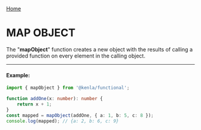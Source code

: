 [Home](./../../README.md)

# MAP OBJECT

The "**mapObject**" function creates a new object with the results of calling a provided function on every element in the calling object.

---

#### Example:

```typescript
import { mapObject } from '@kenla/functional';

function addOne(x: number): number {
    return x + 1;
}
const mapped = mapObject(addOne, { a: 1, b: 5, c: 8 });
console.log(mapped); // {a: 2, b: 6, c: 9}
```
